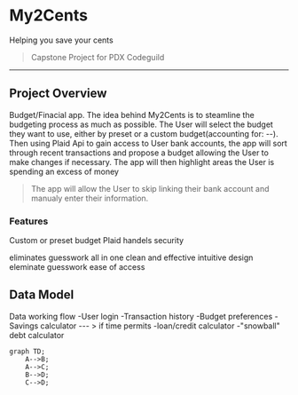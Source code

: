 # My2Cents
Helping you save your cents
> Capstone Project for PDX Codeguild
___

## Project Overview
Budget/Finacial app. The idea behind My2Cents is to steamline the budgeting process as much as possible. The User will select the budget they want to use, either by preset or a custom budget(accounting for: --). Then using Plaid Api to gain access to User bank accounts, the app will sort through recent transactions and propose a budget allowing the User to make changes if necessary. The app will then highlight areas the User is spending an excess of money
> The app will allow the User to skip linking their bank account and manualy enter their information.
### Features
Custom or preset budget
Plaid handels security


eliminates guesswork
all in one
clean and effective
intuitive design
eleminate guesswork
ease of access

## Data Model
Data working flow
    -User login
    -Transaction history
    -Budget preferences
    -Savings calculator
    ---
    > if time permits
    -loan/credit calculator
    -"snowball" debt calculator
    
```mermaid
graph TD;
    A-->B;
    A-->C;
    B-->D;
    C-->D;
```

